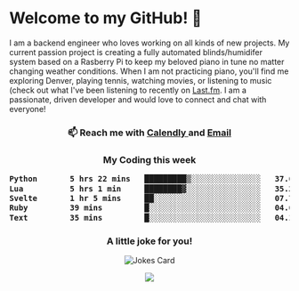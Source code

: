 <h1> Welcome to my GitHub! 👋 </h1>


  I am a backend engineer who loves working on all kinds of new projects. My current passion project is creating a fully automated blinds/humidifer system based on a Rasberry Pi to keep my beloved piano in tune no matter changing weather conditions. When I am not practicing piano, you'll find me exploring Denver, playing tennis, watching movies, or listening to music (check out what I've been listening to recently on [Last.fm](https://www.last.fm/user/mballa000). I am a passionate, driven developer and would love to connect and chat with everyone!

<h3 align = "center"> 📫 Reach me with <a href = "https://calendly.com/msbrandt00/30min"> Calendly </a> and <a href="mailto:msbrandt00@gmail.com">Email</a> 
 </h3>


 
<div align = "center"
[![Anurag's GitHub stats](https://github-readme-stats.vercel.app/api?username=mbrandt00)](https://github.com/anuraghazra/github-readme-stats)
          </div>
<h3 align="center">
  My Coding this week
<!--START_SECTION:waka-->

```txt
Python       5 hrs 22 mins   █████████▒░░░░░░░░░░░░░░░   37.68 %
Lua          5 hrs 1 min     ████████▓░░░░░░░░░░░░░░░░   35.22 %
Svelte       1 hr 5 mins     ██░░░░░░░░░░░░░░░░░░░░░░░   07.70 %
Ruby         39 mins         █░░░░░░░░░░░░░░░░░░░░░░░░   04.66 %
Text         35 mins         █░░░░░░░░░░░░░░░░░░░░░░░░   04.18 %
```

<!--END_SECTION:waka-->

### A little joke for you!

![Jokes Card](https://readme-jokes.vercel.app/api?hideBorder)

<a href="https://www.linkedin.com/in/mbrandt00/"><img src="https://img.shields.io/badge/linkedin-%230077B5.svg?&style=for-the-badge&logo=linkedin&logoColor=white" /></a>
